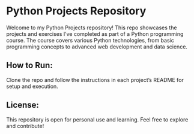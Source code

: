 # Python Projects Repository

Welcome to my Python Projects repository! This repo showcases the projects and exercises I’ve completed as part of a Python programming course. The course covers various Python technologies, from basic programming concepts to advanced web development and data science.

## How to Run:

Clone the repo and follow the instructions in each project’s README for setup and execution.

## License:

This repository is open for personal use and learning. Feel free to explore and contribute!
